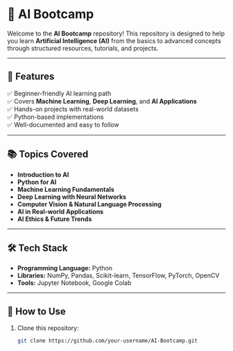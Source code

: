 # 🤖 AI Bootcamp

Welcome to the **AI Bootcamp** repository! This repository is designed to help you learn **Artificial Intelligence (AI)** from the basics to advanced concepts through structured resources, tutorials, and projects.

---

## 📌 Features
✅ Beginner-friendly AI learning path  
✅ Covers **Machine Learning**, **Deep Learning**, and **AI Applications**  
✅ Hands-on projects with real-world datasets  
✅ Python-based implementations  
✅ Well-documented and easy to follow  

---

## 📚 Topics Covered
- **Introduction to AI**
- **Python for AI**
- **Machine Learning Fundamentals**
- **Deep Learning with Neural Networks**
- **Computer Vision & Natural Language Processing**
- **AI in Real-world Applications**
- **AI Ethics & Future Trends**

---

## 🛠️ Tech Stack
- **Programming Language:** Python  
- **Libraries:** NumPy, Pandas, Scikit-learn, TensorFlow, PyTorch, OpenCV  
- **Tools:** Jupyter Notebook, Google Colab  

---

## 🚀 How to Use
1. Clone this repository:
   ```bash
   git clone https://github.com/your-username/AI-Bootcamp.git
